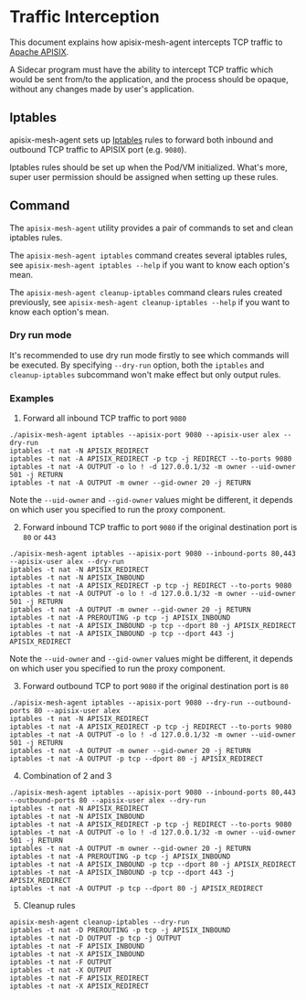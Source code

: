 # Traffic Interception

This document explains how apisix-mesh-agent intercepts TCP traffic to [Apache APISIX](https://apisix.apache.org).

A Sidecar program must have the ability to intercept TCP traffic which would be sent from/to the application, and the
process should be opaque, without any changes made by user's application.

## Iptables

apisix-mesh-agent sets up [Iptables](https://en.wikipedia.org/wiki/Iptables) rules to forward both inbound
and outbound TCP traffic to APISIX port (e.g. `9080`).

Iptables rules should be set up when the Pod/VM initialized. What's more, super user permission should be
assigned when setting up these rules.

## Command

The `apisix-mesh-agent` utility provides a pair of commands to set and clean iptables rules.

The `apisix-mesh-agent iptables` command creates several iptables rules,
see `apisix-mesh-agent iptables --help` if you want to know each option's mean.

The `apisix-mesh-agent cleanup-iptables` command clears rules created previously, see `apisix-mesh-agent cleanup-iptables --help`
if you want to know each option's mean.

### Dry run mode

It's recommended to use dry run mode firstly to see which commands will be executed. By specifying
`--dry-run` option, both the `iptables` and `cleanup-iptables` subcommand won't make effect but only output
rules.

### Examples

1. Forward all inbound TCP traffic to port `9080`

```shell
./apisix-mesh-agent iptables --apisix-port 9080 --apisix-user alex --dry-run
iptables -t nat -N APISIX_REDIRECT
iptables -t nat -A APISIX_REDIRECT -p tcp -j REDIRECT --to-ports 9080
iptables -t nat -A OUTPUT -o lo ! -d 127.0.0.1/32 -m owner --uid-owner 501 -j RETURN
iptables -t nat -A OUTPUT -m owner --gid-owner 20 -j RETURN
```

Note the `--uid-owner` and `--gid-owner` values might be different, it depends on which user you specified to run the proxy component. 

2. Forward inbound TCP traffic to port `9080` if the original destination port is `80` or `443`

```shell
./apisix-mesh-agent iptables --apisix-port 9080 --inbound-ports 80,443 --apisix-user alex --dry-run
iptables -t nat -N APISIX_REDIRECT
iptables -t nat -N APISIX_INBOUND
iptables -t nat -A APISIX_REDIRECT -p tcp -j REDIRECT --to-ports 9080
iptables -t nat -A OUTPUT -o lo ! -d 127.0.0.1/32 -m owner --uid-owner 501 -j RETURN
iptables -t nat -A OUTPUT -m owner --gid-owner 20 -j RETURN
iptables -t nat -A PREROUTING -p tcp -j APISIX_INBOUND
iptables -t nat -A APISIX_INBOUND -p tcp --dport 80 -j APISIX_REDIRECT
iptables -t nat -A APISIX_INBOUND -p tcp --dport 443 -j APISIX_REDIRECT
```

Note the `--uid-owner` and `--gid-owner` values might be different, it depends on which user you specified to run the proxy component.

3. Forward outbound TCP to port `9080` if the original destination port is `80`

```shell
./apisix-mesh-agent iptables --apisix-port 9080 --dry-run --outbound-ports 80 --apisix-user alex
iptables -t nat -N APISIX_REDIRECT
iptables -t nat -A APISIX_REDIRECT -p tcp -j REDIRECT --to-ports 9080
iptables -t nat -A OUTPUT -o lo ! -d 127.0.0.1/32 -m owner --uid-owner 501 -j RETURN
iptables -t nat -A OUTPUT -m owner --gid-owner 20 -j RETURN
iptables -t nat -A OUTPUT -p tcp --dport 80 -j APISIX_REDIRECT
```

4. Combination of 2 and 3

```shell
./apisix-mesh-agent iptables --apisix-port 9080 --inbound-ports 80,443 --outbound-ports 80 --apisix-user alex --dry-run
iptables -t nat -N APISIX_REDIRECT
iptables -t nat -N APISIX_INBOUND
iptables -t nat -A APISIX_REDIRECT -p tcp -j REDIRECT --to-ports 9080
iptables -t nat -A OUTPUT -o lo ! -d 127.0.0.1/32 -m owner --uid-owner 501 -j RETURN
iptables -t nat -A OUTPUT -m owner --gid-owner 20 -j RETURN
iptables -t nat -A PREROUTING -p tcp -j APISIX_INBOUND
iptables -t nat -A APISIX_INBOUND -p tcp --dport 80 -j APISIX_REDIRECT
iptables -t nat -A APISIX_INBOUND -p tcp --dport 443 -j APISIX_REDIRECT
iptables -t nat -A OUTPUT -p tcp --dport 80 -j APISIX_REDIRECT
```

5. Cleanup rules

```shell
apisix-mesh-agent cleanup-iptables --dry-run
iptables -t nat -D PREROUTING -p tcp -j APISIX_INBOUND
iptables -t nat -D OUTPUT -p tcp -j OUTPUT
iptables -t nat -F APISIX_INBOUND
iptables -t nat -X APISIX_INBOUND
iptables -t nat -F OUTPUT
iptables -t nat -X OUTPUT
iptables -t nat -F APISIX_REDIRECT
iptables -t nat -X APISIX_REDIRECT
```
